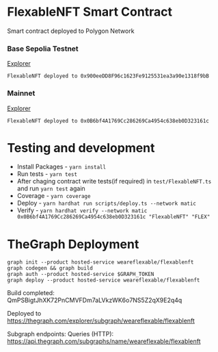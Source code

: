 # FlexableNFT Smart Contract

Smart contract deployed to Polygon Network

### Base Sepolia Testnet
[Explorer](https://sepolia.basescan.org/address/0x900eeDD8F96c1623Fe9125531ea3a90e1318f9bB#code)
```
FlexableNFT deployed to 0x900eeDD8F96c1623Fe9125531ea3a90e1318f9bB
```
### Mainnet

[Explorer](https://polygonscan.com/address/0x0B6bf4A1769Cc286269Ca4954c638eb0D323161c#code)
```
FlexableNFT deployed to 0x0B6bf4A1769Cc286269Ca4954c638eb0D323161c
```

# Testing and development

- Install Packages - `yarn install`
- Run tests - `yarn test`
- After chaging contract write tests(if required) in `test/FlexableNFT.ts` and run `yarn test` again
- Coverage - `yarn coverage`
- Deploy - `yarn hardhat run scripts/deploy.ts --network matic`
- Verify - `yarn hardhat verify --network matic 0x0B6bf4A1769Cc286269Ca4954c638eb0D323161c "FlexableNFT" "FLEX"`

# TheGraph Deployment

```
graph init --product hosted-service weareflexable/flexablenft
graph codegen && graph build
graph auth --product hosted-service $GRAPH_TOKEN
graph deploy --product hosted-service weareflexable/flexablenft
```

Build completed: QmPSBigtJhXK72PnCMVFDm7aLVkzWK6o7NS5Z2qX9E2q4q

Deployed to https://thegraph.com/explorer/subgraph/weareflexable/flexablenft

Subgraph endpoints:
Queries (HTTP):     https://api.thegraph.com/subgraphs/name/weareflexable/flexablenft
